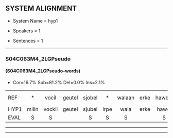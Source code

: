 
## SYSTEM ALIGNMENT

- System Name = hyp1

- Speakers = 1

- Sentences = 1

---

### S04C063M4_2LGPseudo

#### (S04C063M4_2LGPseudo-words)

- Cor=16.7%	Sub=81.2%	Del=0.0%	Ins=2.1%

|  |  |  |  |  |  |  |  |  |  |  |  |  |  |  |  |  |  |  |  |  |  |  |  |  |  |  |  |  |  |  |  |  |  |  |  |  |  |  |  |  |  |  |  |  |  |  |  |  |
|:--- |:---:|:---:|:---:|:---:|:---:|:---:|:---:|:---:|:---:|:---:|:---:|:---:|:---:|:---:|:---:|:---:|:---:|:---:|:---:|:---:|:---:|:---:|:---:|:---:|:---:|:---:|:---:|:---:|:---:|:---:|:---:|:---:|:---:|:---:|:---:|:---:|:---:|:---:|:---:|:---:|:---:|:---:|:---:|:---:|:---:|:---:|:---:|:---:|
| REF | * | vocil | geutel | sjobel | * | walaan | erke | haweel | * | gevicht |  | * | * | orstalk | veten | gefouw | vurpaand | * | fiewon | kneurem | vawaai | *(strelen) | zwieten | foetbans | oonste | * | muider | * | grijnken | * | schielstaug | * | vloender | milste | veurder | kloeien | * | * | * | * | * | * | ijpo | menuur | * | spreikje | hiffreeuw | wooien |
| HYP1 | milin | vockil | geutel | sjubel | irpe | wala | erke | hawel | sarweng | gevicht | emde | bet | pond | orstalk | vettenv | gefon | vuurpaand | nizeun | fiwon | kneurim | vawaai | strelen | zweten | fuetbans | onste | mui | muider | greik | grenken | scha | scheelstaag | presoot | londer | milsta | veurder | kloeien | uilen | ulen | oorpond | scheude | schodden | schoddig | eppo | minuur | sprija | sprjkje | hifreeuw | wooije |
| EVAL | S | S |  | S | S | S |  | S | S |  | I | S | S |  | S | S | S | S | S | S |  | S | S | S | S | S |  | S | S | S | S | S | S | S |  |  | S | S | S | S | S | S | S | S | S | S | S | S |
---

---
